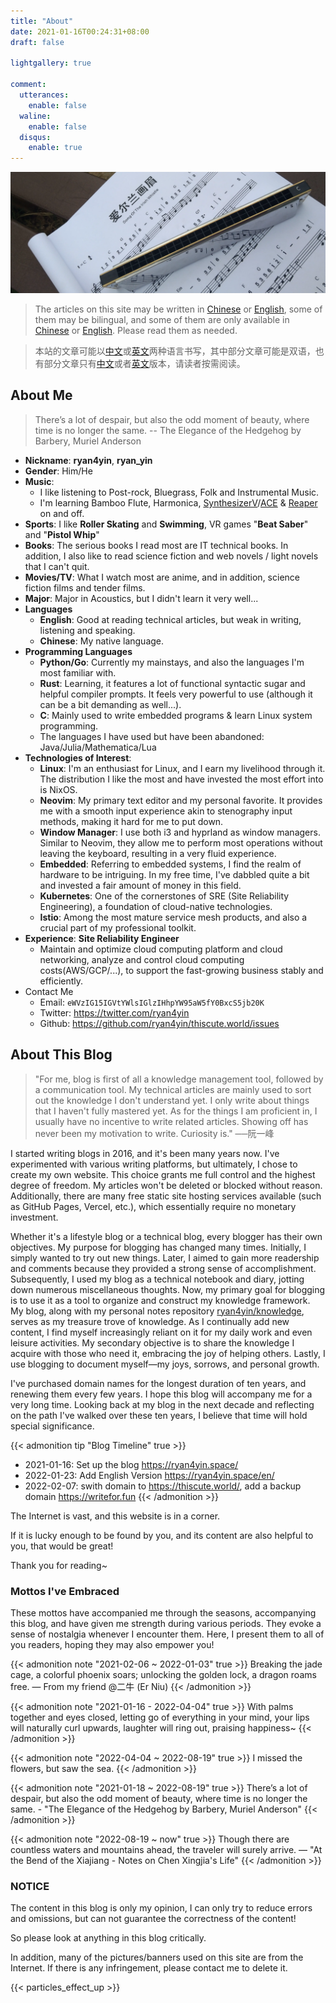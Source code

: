 ```yaml
---
title: "About"
date: 2021-01-16T00:24:31+08:00
draft: false

lightgallery: true

comment:
  utterances:
    enable: false
  waline:
    enable: false
  disqus:
    enable: true
---
```


![Harmonica](harmonica.webp)

>The articles on this site may be written in [Chinese](https://thiscute.world/zh-cn/) or [English](https://thiscute.world/en/), some of them may be bilingual, and some of them are only available in [Chinese](https://thiscute.world/zh-cn/) or [English](https://thiscute.world/en/). Please read them as needed.

>本站的文章可能以[中文](https://thiscute.world/zh-cn/)或[英文](https://thiscute.world/en/)两种语言书写，其中部分文章可能是双语，也有部分文章只有[中文](https://thiscute.world/zh-cn/)或者[英文](https://thiscute.world/en/)版本，请读者按需阅读。

## About Me

>There’s a lot of despair, but also the odd moment of beauty, where time is no longer the same. -- The Elegance of the Hedgehog by Barbery, Muriel Anderson

- **Nickname**: **ryan4yin**, **ryan_yin**
- **Gender**: Him/He
- **Music**:
  - I like listening to Post-rock, Bluegrass, Folk and Instrumental Music.
  - I'm learning Bamboo Flute, Harmonica, [SynthesizerV](https://dreamtonics.com/en/synthesizerv/)/[ACE](https://space.bilibili.com/418030) & [Reaper](https://www.reaper.fm) on and off.
- **Sports**: I like **Roller Skating** and **Swimming**, VR games "**Beat Saber**" and "**Pistol Whip**"
- **Books**: The serious books I read most are IT technical books. In addition, I also like to read science fiction and web novels / light novels that I can't quit.
- **Movies/TV**: What I watch most are anime, and in addition, science fiction films and tender films.
- **Major**: Major in Acoustics, but I didn't learn it very well...
- **Languages**
  - **English**: Good at reading technical articles, but weak in writing, listening and speaking.
  - **Chinese**: My native language.
- **Programming Languages**
  - **Python/Go**: Currently my mainstays, and also the languages I'm most familiar with.
  - **Rust**: Learning, it features a lot of functional syntactic sugar and helpful compiler prompts. It feels very powerful to use (although it can be a bit demanding as well...).
  - **C**: Mainly used to write embedded programs & learn Linux system programming.
  - The languages I have used but have been abandoned: Java/Julia/Mathematica/Lua
- **Technologies of Interest**:
  - **Linux**: I'm an enthusiast for Linux, and I earn my livelihood through it. The distribution I like the most and have invested the most effort into is NixOS.
  - **Neovim**: My primary text editor and my personal favorite. It provides me with a smooth input experience akin to stenography input methods, making it hard for me to put down.
  - **Window Manager**: I use both i3 and hyprland as window managers. Similar to Neovim, they allow me to perform most operations without leaving the keyboard, resulting in a very fluid experience.
  - **Embedded**: Referring to embedded systems, I find the realm of hardware to be intriguing. In my free time, I've dabbled quite a bit and invested a fair amount of money in this field.
  - **Kubernetes**: One of the cornerstones of SRE (Site Reliability Engineering), a foundation of cloud-native technologies.
  - **Istio**: Among the most mature service mesh products, and also a crucial part of my professional toolkit.
- **Experience**: **Site Reliability Engineer**
  - Maintain and optimize cloud computing platform and cloud networking, analyze and control cloud computing costs(AWS/GCP/...), to support the fast-growing business stably and efficiently.
- Contact Me
  - Email: `eWVzIG15IGVtYWlsIGlzIHhpYW95aW5fY0BxcS5jb20K`
  - Twitter: <https://twitter.com/ryan4yin>
  - Github: <https://github.com/ryan4yin/thiscute.world/issues>


## About This Blog

>"For me, blog is first of all a knowledge management tool, followed by a communication tool. My technical articles are mainly used to sort out the knowledge I don't understand yet. I only write about things that I haven't fully mastered yet. As for the things I am proficient in, I usually have no incentive to write related articles. Showing off has never been my motivation to write. Curiosity is."  ──阮一峰


I started writing blogs in 2016, and it's been many years now. I've experimented with various writing platforms, but ultimately, I chose to create my own website. This choice grants me full control and the highest degree of freedom. My articles won't be deleted or blocked without reason. Additionally, there are many free static site hosting services available (such as GitHub Pages, Vercel, etc.), which essentially require no monetary investment.

Whether it's a lifestyle blog or a technical blog, every blogger has their own objectives. My purpose for blogging has changed many times. Initially, I simply wanted to try out new things. Later, I aimed to gain more readership and comments because they provided a strong sense of accomplishment. Subsequently, I used my blog as a technical notebook and diary, jotting down numerous miscellaneous thoughts. Now, my primary goal for blogging is to use it as a tool to organize and construct my knowledge framework. My blog, along with my personal notes repository [ryan4yin/knowledge](https://github.com/ryan4yin/knowledge), serves as my treasure trove of knowledge. As I continually add new content, I find myself increasingly reliant on it for my daily work and even leisure activities. My secondary objective is to share the knowledge I acquire with those who need it, embracing the joy of helping others. Lastly, I use blogging to document myself—my joys, sorrows, and personal growth.

I've purchased domain names for the longest duration of ten years, and renewing them every few years. 
I hope this blog will accompany me for a very long time. Looking back at my blog in the next decade and reflecting on the path I've walked over these ten years, I believe that time will hold special significance.

{{< admonition tip "Blog Timeline" true >}}
- 2021-01-16: Set up the blog <https://ryan4yin.space/>
- 2022-01-23: Add English Version <https://ryan4yin.space/en/>
- 2022-02-07: swith domain to <https://thiscute.world/>, add a backup domain <https://writefor.fun>
{{< /admonition >}}

The Internet is vast, and this website is in a corner. 

If it is lucky enough to be found by you, and its content are also helpful to you, that would be great! 

Thank you for reading~

### Mottos I've Embraced

These mottos have accompanied me through the seasons, accompanying this blog, and have given me strength during various periods. They evoke a sense of nostalgia whenever I encounter them. Here, I present them to all of you readers, hoping they may also empower you!

{{< admonition note "2021-02-06 ~ 2022-01-03" true >}}
Breaking the jade cage, a colorful phoenix soars; unlocking the golden lock, a dragon roams free. — From my friend @二牛 (Er Niu)
{{< /admonition >}}

{{< admonition note "2021-01-16 - 2022-04-04" true >}}
With palms together and eyes closed, letting go of everything in your mind, your lips will naturally curl upwards, laughter will ring out, praising happiness~
{{< /admonition >}}

{{< admonition note "2022-04-04 ~ 2022-08-19" true >}}
I missed the flowers, but saw the sea.
{{< /admonition >}}

{{< admonition note "2021-01-18 ~ 2022-08-19" true >}}
There’s a lot of despair, but also the odd moment of beauty, where time is no longer the same. - "The Elegance of the Hedgehog by Barbery, Muriel Anderson"
{{< /admonition >}}

{{< admonition note "2022-08-19 ~ now" true >}}
Though there are countless waters and mountains ahead, the traveler will surely arrive. — "At the Bend of the Xiajiang - Notes on Chen Xingjia's Life"
{{< /admonition >}}


###  NOTICE

The content in this blog is only my opinion, I can only try to reduce errors and omissions, but can not guarantee the correctness of the content!

So please look at anything in this blog critically.

In addition, many of the pictures/banners used on this site are from the Internet. If there is any infringement, please contact me to delete it.


{{< particles_effect_up  >}}
